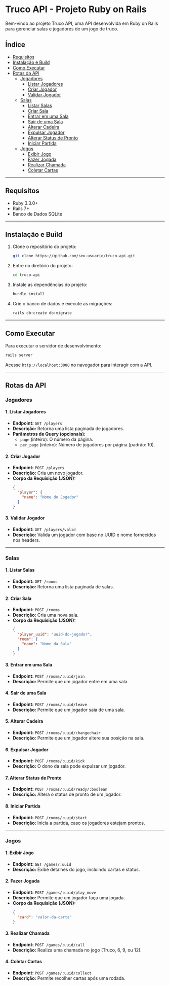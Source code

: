 
# Truco API - Projeto Ruby on Rails

Bem-vindo ao projeto Truco API, uma API desenvolvida em Ruby on Rails para gerenciar salas e jogadores de um jogo de truco.

## Índice
- [Requisitos](#requisitos)
- [Instalação e Build](#instalação-e-build)
- [Como Executar](#como-executar)
- [Rotas da API](#rotas-da-api)
  - [Jogadores](#jogadores)
    - [Listar Jogadores](#1-listar-jogadores)
    - [Criar Jogador](#2-criar-jogador)
    - [Validar Jogador](#3-validar-jogador)
  - [Salas](#salas)
    - [Listar Salas](#1-listar-salas)
    - [Criar Sala](#2-criar-sala)
    - [Entrar em uma Sala](#3-entrar-em-uma-sala)
    - [Sair de uma Sala](#4-sair-de-uma-sala)
    - [Alterar Cadeira](#5-alterar-cadeira)
    - [Expulsar Jogador](#6-expulsar-jogador)
    - [Alterar Status de Pronto](#7-alterar-status-de-pronto)
    - [Iniciar Partida](#8-iniciar-partida)
  - [Jogos](#jogos)
    - [Exibir Jogo](#1-exibir-jogo)
    - [Fazer Jogada](#2-fazer-jogada)
    - [Realizar Chamada](#3-realizar-chamada)
    - [Coletar Cartas](#4-coletar-cartas)

---

## Requisitos

- Ruby 3.3.0+
- Rails 7+
- Banco de Dados SQLite

---

## Instalação e Build

1. Clone o repositório do projeto:
   ```sh
   git clone https://github.com/seu-usuario/truco-api.git
   ```
2. Entre no diretório do projeto:
   ```sh
   cd truco-api
   ```
3. Instale as dependências do projeto:
   ```sh
   bundle install
   ```
4. Crie o banco de dados e execute as migrações:
   ```sh
   rails db:create db:migrate
   ```

---

## Como Executar

Para executar o servidor de desenvolvimento:
```sh
rails server
```
Acesse `http://localhost:3000` no navegador para interagir com a API.

---

## Rotas da API

### Jogadores

#### 1. Listar Jogadores
- **Endpoint:** `GET /players`
- **Descrição:** Retorna uma lista paginada de jogadores.
- **Parâmetros de Query (opcionais):**
  - `page` (inteiro): O número da página.
  - `per_page` (inteiro): Número de jogadores por página (padrão: 10).

#### 2. Criar Jogador
- **Endpoint:** `POST /players`
- **Descrição:** Cria um novo jogador.
- **Corpo da Requisição (JSON):**
  ```json
  {
    "player": {
      "name": "Nome do Jogador"
    }
  }
  ```

#### 3. Validar Jogador
- **Endpoint:** `GET /players/valid`
- **Descrição:** Valida um jogador com base no UUID e nome fornecidos nos headers.

---

### Salas

#### 1. Listar Salas
- **Endpoint:** `GET /rooms`
- **Descrição:** Retorna uma lista paginada de salas.

#### 2. Criar Sala
- **Endpoint:** `POST /rooms`
- **Descrição:** Cria uma nova sala.
- **Corpo da Requisição (JSON):**
  ```json
  {
    "player_uuid": "uuid-do-jogador",
    "room": {
      "name": "Nome da Sala"
    }
  }
  ```

#### 3. Entrar em uma Sala
- **Endpoint:** `POST /rooms/:uuid/join`
- **Descrição:** Permite que um jogador entre em uma sala.

#### 4. Sair de uma Sala
- **Endpoint:** `POST /rooms/:uuid/leave`
- **Descrição:** Permite que um jogador saia de uma sala.

#### 5. Alterar Cadeira
- **Endpoint:** `POST /rooms/:uuid/changechair`
- **Descrição:** Permite que um jogador altere sua posição na sala.

#### 6. Expulsar Jogador
- **Endpoint:** `POST /rooms/:uuid/kick`
- **Descrição:** O dono da sala pode expulsar um jogador.

#### 7. Alterar Status de Pronto
- **Endpoint:** `POST /rooms/:uuid/ready/:boolean`
- **Descrição:** Altera o status de pronto de um jogador.

#### 8. Iniciar Partida
- **Endpoint:** `POST /rooms/:uuid/start`
- **Descrição:** Inicia a partida, caso os jogadores estejam prontos.

---

### Jogos

#### 1. Exibir Jogo
- **Endpoint:** `GET /games/:uuid`
- **Descrição:** Exibe detalhes do jogo, incluindo cartas e status.

#### 2. Fazer Jogada
- **Endpoint:** `POST /games/:uuid/play_move`
- **Descrição:** Permite que um jogador faça uma jogada.
- **Corpo da Requisição (JSON):**
  ```json
  {
    "card": "valor-da-carta"
  }
  ```

#### 3. Realizar Chamada
- **Endpoint:** `POST /games/:uuid/call`
- **Descrição:** Realiza uma chamada no jogo (Truco, 6, 9, ou 12).

#### 4. Coletar Cartas
- **Endpoint:** `POST /games/:uuid/collect`
- **Descrição:** Permite recolher cartas após uma rodada.
